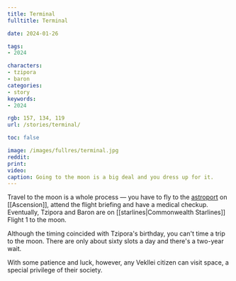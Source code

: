 ```yaml
---
title: Terminal
fulltitle: Terminal

date: 2024-01-26

tags:
- 2024

characters:
- tzipora
- baron
categories:
- story
keywords:
- 2024

rgb: 157, 134, 119
url: /stories/terminal/

toc: false

image: /images/fullres/terminal.jpg
reddit:
print:
video:
caption: Going to the moon is a big deal and you dress up for it.
---
```

Travel to the moon is a whole process — you have to fly to the [astroport](/astroport/) on [[Ascension]], attend the flight briefing and have a medical checkup. Eventually, Tzipora and Baron are on [[starlines|Commonwealth Starlines]] Flight 1 to the moon.

Although the timing coincided with Tzipora's birthday, you can't time a trip to the moon. There are only about sixty slots a day and there's a two-year wait.

With some patience and luck, however, any Vekllei citizen can visit space, a special privilege of their society.